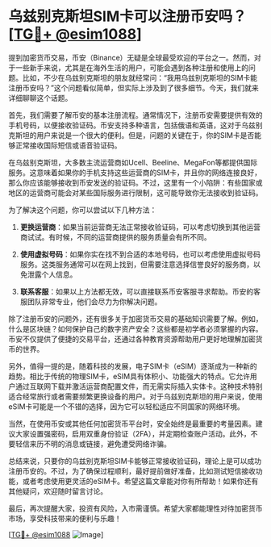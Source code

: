 # 乌兹别克斯坦SIM卡可以注册币安吗？[[TG💪+ @esim1088](https://t.me/s/esim1088)]

提到加密货币交易，币安（Binance）无疑是全球最受欢迎的平台之一。然而，对于一些新手来说，尤其是在海外生活的用户，可能会遇到各种注册和使用上的问题。比如，不少在乌兹别克斯坦的朋友就经常问：“我用乌兹别克斯坦的SIM卡能注册币安吗？”这个问题看似简单，但实际上涉及到了很多细节。今天，我们就来详细聊聊这个话题。

首先，我们需要了解币安的基本注册流程。通常情况下，注册币安需要提供有效的手机号码，以便接收验证码。币安支持多种语言，包括俄语和英语，这对于乌兹别克斯坦的用户来说是一个很大的便利。但是，问题的关键在于，你的SIM卡是否能够正常接收国际短信或语音验证码。

在乌兹别克斯坦，大多数主流运营商如Ucell、Beeline、MegaFon等都提供国际服务。这意味着如果你的手机支持这些运营商的SIM卡，并且你的网络连接良好，那么你应该能够接收到币安发送的验证码。不过，这里有一个小陷阱：有些国家或地区的运营商可能会对某些国际服务进行限制，这可能导致你无法接收到验证码。

为了解决这个问题，你可以尝试以下几种方法：

1. **更换运营商**：如果当前运营商无法正常接收验证码，可以考虑切换到其他运营商试试。有时候，不同的运营商提供的服务质量会有所不同。

2. **使用虚拟号码**：如果你实在找不到合适的本地号码，也可以考虑使用虚拟号码服务。这类服务通常可以在网上找到，但需要注意选择信誉良好的服务商，以免泄露个人信息。

3. **联系客服**：如果以上方法都无效，可以直接联系币安客服寻求帮助。币安的客服团队非常专业，他们会尽力为你解决问题。

除了注册币安的问题外，还有很多关于加密货币交易的基础知识需要了解。例如，什么是区块链？如何保护自己的数字资产安全？这些都是初学者必须掌握的内容。币安不仅提供了便捷的交易平台，还通过各种教育资源帮助用户更好地理解加密货币的世界。

另外，值得一提的是，随着科技的发展，电子SIM卡（eSIM）逐渐成为一种新的趋势。相比于传统的物理SIM卡，eSIM具有体积小、功能强大的特点。它允许用户通过互联网下载并激活运营商配置文件，而无需实际插入实体卡。这种技术特别适合经常旅行或者需要频繁更换设备的用户。对于乌兹别克斯坦的用户来说，使用eSIM卡可能是一个不错的选择，因为它可以轻松适应不同国家的网络环境。

当然，在使用币安或其他任何加密货币平台时，安全始终是最重要的考量因素。建议大家设置强密码，启用双重身份验证（2FA），并定期检查账户活动。此外，不要轻信来历不明的消息或链接，避免遭受网络诈骗。

总结来说，只要你的乌兹别克斯坦SIM卡能够正常接收验证码，理论上是可以成功注册币安的。不过，为了确保过程顺利，最好提前做好准备，比如测试短信接收功能，或者考虑使用更灵活的eSIM卡。希望这篇文章能对你有所帮助！如果你还有其他疑问，欢迎随时留言讨论。

最后，再次提醒大家，投资有风险，入市需谨慎。希望大家都能理性对待加密货币市场，享受科技带来的便利与乐趣！

[[TG💪+ @esim1088](https://t.me/s/esim1088) ![Image](https://i.postimg.cc/4NQfJmqS/Snipaste-2025-05-13-00-14-12.png)]